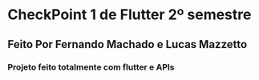 # CheckPoint 1 de Flutter 2º semestre
## Feito Por Fernando Machado e Lucas Mazzetto

### Projeto feito totalmente com flutter e APIs
